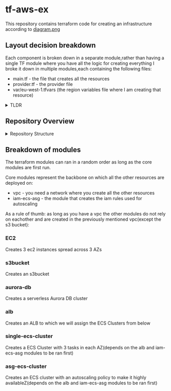 # tf-aws-ex
This repository contains terraform code for creating an infrastructure according to [diagram.png](https://github.com/tudoricc/tf-aws-ex/blob/main/diagram.png)


## Layout decision breakdown

Each component is broken down in a separate module,rather than having a single TF module where you have all the logic for creating everything I broke it down in multiple modules,each containing  the following files: 
- main.tf - the file that creates all the resources
- provider.tf - the provider file
- var/eu-west-1.tfvars (the region variables file where I am creating that resource)

<details>
<summary>TLDR</summary>
Why break everything when you can break only 1 component?
</details>


## Repository Overview
<details>
<summary>Repository Structure</summary>

```text
.
├── alb
│   ├── main.tf
│   ├── provider.tf
│   └── vars
│       └── eu-west-1.tfvars
├── asg-ecs-cluster
│   ├── main.tf
│   ├── provider.tf
│   └── vars
│       └── eu-west-1.tfvars
├── aurora-db
│   ├── main.tf
│   ├── provider.tf
│   └── vars
│       └── eu-west-1.tfvars
├── diagram.png
├── ec2
│   ├── main.tf
│   ├── provider.tf
│   └── vars
│       └── eu-west-1.tfvars
├── iam-ecs-asg
│   ├── main.tf
│   ├── provider.tf
│   └── vars
│       └── eu-west-1.tfvars
├── README.md
├── s3bucket
│   ├── main.tf
│   ├── provider.tf
│   └── vars
│       └── eu-west-1.tfvars
├── single-ecs-cluster
│   ├── main.tf
│   ├── provider.tf
│   └── vars
│       └── eu-west-1.tfvars
└── vpc
    ├── main.tf
    ├── provider.tf
    └── vars
        └── eu-west-1.tfvars

```
</details>


## Breakdown of modules
The terraform modules can ran in a random order as long as the core modules are first run.

Core modules represent the backbone on which all the other resources are deployed on:
- vpc - you need a network where you create all the other resources
- iam-ecs-asg - the module that creates the iam rules used for autoscaling

As a rule of thumb: as long as you have a vpc the other modules do not rely on eachother and are created in the previously mentioned vpc(except the s3 bucket):

### EC2
Creates 3 ec2 instances spread across 3 AZs


### s3bucket
Creates an s3bucket

### aurora-db 
Creates a serverless Aurora DB cluster 

### alb
Creates an ALB to which we will assign the ECS Clusters from below

### single-ecs-cluster
Creates a ECS Cluster with 3 tasks in each AZ(depends on the alb and iam-ecs-asg modules to be ran first)

### asg-ecs-cluster
Creates an ECS cluster with an autoscaling policy to make it highly availableZ(depends on the alb and iam-ecs-asg modules to be ran first)